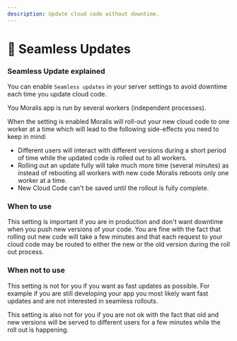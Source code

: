 ```yaml
---
description: Update cloud code without downtime.
---
```


# 🥳 Seamless Updates

### Seamless Update explained

You can enable `Seamless updates` in your server settings to avoid downtime each time you update cloud code.

You Moralis app is run by several workers (independent processes).

When the setting is enabled Moralis will roll-out your new cloud code to one worker at a time which will lead to the following side-effects you need to keep in mind:

* Different users will interact with different versions during a short period of time while the updated code is rolled out to all workers.
* Rolling out an update fully will take much more time (several minutes) as instead of rebooting all workers with new code Moralis reboots only one worker at a time.&#x20;
* New Cloud Code can't be saved until the rollout is fully complete.

### When to use

This setting is important if you are in production and don't want downtime when you push new versions of your code. You are fine with the fact that rolling out new code will take a few minutes and that each request to your cloud code may be routed to either the new or the old version during the roll out process.

### When not to use

This setting is not for you if you want as fast updates as possible. For example if you are still developing your app you most likely want fast updates and are not interested in seamless rollouts.

This setting is also not for you if you are not ok with the fact that old and new versions will be served to different users for a few minutes while the roll out is happening.
